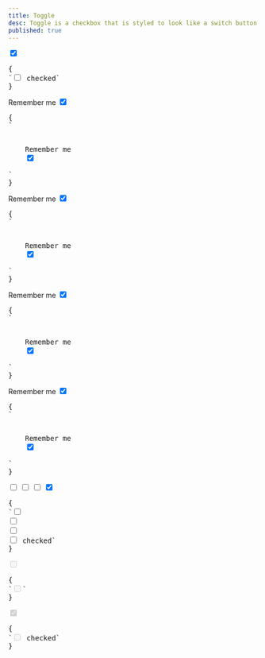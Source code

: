 ```yaml
---
title: Toggle
desc: Toggle is a checkbox that is styled to look like a switch button.
published: true
---
```


<script>
  import Component from "@components/Component.svelte"
  import ClassTable from "@components/ClassTable.svelte"
</script>

<ClassTable
data="{[
  { type:'component', class: 'form-control', desc: 'Container element' },
  { type:'component', class: 'toggle', desc: 'For checkbox' },
  { type:'modifier', class: 'toggle-primary', desc: 'Adds `primary` to toggle' },
  { type:'modifier', class: 'toggle-secondary', desc: 'Adds `secondary` to toggle' },
  { type:'modifier', class: 'toggle-accent', desc: 'Adds `accent` to toggle' },
  { type:'responsive', class: 'toggle-lg', desc: 'Large toggle' },
  { type:'responsive', class: 'toggle-md', desc: 'Medium toggle (default)' },
  { type:'responsive', class: 'toggle-sm', desc: 'Small toggle' },
  { type:'responsive', class: 'toggle-xs', desc: 'Extra small toggle' },
]}"
/>

<Component title="Toggle">
<input type="checkbox" class="toggle" checked>
<pre slot="html">{
`<input type="checkbox" class="toggle"> checked`
}</pre>
</Component>

<Component title="With lable and form-control">
<div class="form-control w-52">
  <label class="cursor-pointer label">
    <span class="label-text">Remember me</span> 
    <input type="checkbox" class="toggle" checked>
  </label>
</div>
<pre slot="html">{
`<div class="form-control">
  <label class="cursor-pointer label">
    <span class="label-text">Remember me</span> 
    <input type="checkbox" class="toggle" checked>
  </label>
</div>`
}</pre>
</Component>

<Component title="Primary color">
<div class="form-control w-52">
  <label class="cursor-pointer label">
    <span class="label-text">Remember me</span> 
    <input type="checkbox" class="toggle toggle-primary" checked>
  </label>
</div>
<pre slot="html">{
`<div class="form-control">
  <label class="cursor-pointer label">
    <span class="label-text">Remember me</span>
    <input type="checkbox" class="toggle toggle-primary" checked>
  </label>
</div>`
}</pre>
</Component>

<Component title="Secondary color">
<div class="form-control w-52">
  <label class="cursor-pointer label">
    <span class="label-text">Remember me</span> 
    <input type="checkbox" class="toggle toggle-secondary" checked>
  </label>
</div>
<pre slot="html">{
`<div class="form-control">
  <label class="cursor-pointer label">
    <span class="label-text">Remember me</span>
    <input type="checkbox" class="toggle toggle-secondary" checked>
  </label>
</div>`
}</pre>
</Component>

<Component title="Accent color">
<div class="form-control w-52">
  <label class="cursor-pointer label">
    <span class="label-text">Remember me</span> 
    <input type="checkbox" class="toggle toggle-accent" checked>
  </label>
</div>
<pre slot="html">{
`<div class="form-control">
  <label class="cursor-pointer label">
    <span class="label-text">Remember me</span>
    <input type="checkbox" class="toggle toggle-accent" checked>
  </label>
</div>`
}</pre>
</Component>

<Component title="Sizes">
<div class="flex flex-col items-center gap-2">
  <input type="checkbox" class="toggle toggle-xs">  
  <input type="checkbox" class="toggle toggle-sm">  
  <input type="checkbox" class="toggle toggle-md">  
  <input type="checkbox" class="toggle toggle-lg" checked>
</div>
<pre slot="html">{
`<input type="checkbox" class="toggle toggle-xs">  
<input type="checkbox" class="toggle toggle-sm">  
<input type="checkbox" class="toggle toggle-md">  
<input type="checkbox" class="toggle toggle-lg"> checked`
}</pre>
</Component>

<Component title="Disabled">
<input type="checkbox" disabled="disabled" class="toggle">
<pre slot="html">{
`<input type="checkbox" disabled="disabled" class="toggle">`
}</pre>
</Component>

<Component title="Disabled and checked">
<input type="checkbox" disabled="disabled" class="toggle" checked>
<pre slot="html">{
`<input type="checkbox" disabled="disabled" class="toggle"> checked`
}</pre>
</Component>
